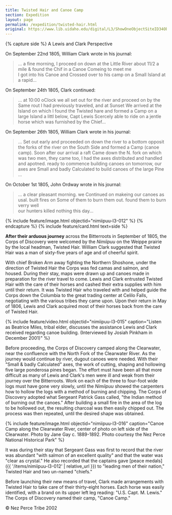```yaml
---
title: Twisted Hair and Canoe Camp
section: Expedition
layout: page
permalink: /expedition/twisted-hair.html
original: https://www.lib.uidaho.edu/digital/L3/ShowOneObjectSiteID34ObjectID137.html
---
```


{% capture side %}
A Lewis and Clark Perspective

On September 22nd 1805, William Clark wrote in his journal:

> ... a fine morning, I proceed on down at the Little River about 11/2 a mile & found the Chif in a Canoe Comeing to meet me <br>I got into his Canoe and Crossed over to his camp on a Small Island at a rapid...

On September 24th 1805, Clark continued:

> ... at 10:00 oClock we all set out for the river and proceed on by the Same rout I had previously traveled, and at Sunset We arrived at the Island on which I found the Twisted hare and formed a Camp on a large Island a littl below, Capt Lewis Scercely able to ride on a jentle horse which was furnished by the Chief...

On September 26th 1805, William Clark wrote in his journal:

> ... Set out early and proceeded on down the river to a bottom opposit the forks of the river on the South Side and formed a Camp (canoe camp). Soon after our arrival a raft Came down the N. fork on which was two men, they came too, I had the axes distributed and handled and apotned. ready to commence building canoes on tomorrow, our axes are Small and badly Calculated to build canoes of the large Pine ...

On October 1st 1805, John Ordway wrote in his journal:

> ... a clear pleasant morning. we Continued on makeing our canoes as usal. built fires on Some of them to burn them out. found them to burn verry well <br>our hunters killed nothing this day...

{% include feature/image.html objectid="nimiipuu-l3-012" %}
{% endcapture %}
{% include feature/card.html text=side %}

**After their arduous journey** across the Bitterroots in September of 1805, the Corps of Discovery were welcomed by the _Nimíipuu_ on the Weippe prairie by the local headman, Twisted Hair. William Clark suggested that Twisted Hair was a man of sixty-five years of age and of cheerful spirit.

With chief Broken Arm away fighting the Northern Shoshone, under the direction of Twisted Hair the Corps was fed camas and salmon, and housed. During their stay, maps were drawn up and canoes made in preparation for the river travel to come. Lewis and Clark entrusted Twisted Hair with the care of their horses and cashed their extra supplies with him until their return. It was Twisted Hair who traveled with and helped guide the Corps down the Columbia to the great trading center at Celilo Falls, negotiating with the various tribes they came upon. Upon their return in May of 1806, Lewis and Clark acquired most of their horses back from the care of Twisted Hair.

{% include feature/video.html objectid="nimiipuu-l3-015" caption="Listen as Beatrice Miles, tribal elder, discusses the assistance Lewis and Clark received regarding canoe building. (Interviewed by Josiah Pinkham in December 2001)" %}

Before proceeding, the Corps of Discovery camped along the Clearwater, near the confluence with the North Fork of the Clearwater River. As the journey would continue by river, dugout canoes were needed. With their "Small & badly Calculated" axes, the work of cutting, shaping and hollowing five large ponderosa pines began. The effort must have been all that more difficult as many of Lewis and Clark's men were ill and weak from their journey over the Bitterroots. Work on each of the three to four-foot wide logs must have gone very slowly, until the _Nimíipuu_ showed the carpenters how to hollow the logs with a method of burning and chipping. The Corps of Discovery adopted what Sergeant Patrick Gass called, "the Indian method of burning out the canoes." After building a small fire in the area of the log to be hollowed out, the resulting charcoal was then easily chipped out. The process was then repeated, until the desired shape was obtained.

{% include feature/image.html objectid="nimiipuu-l3-016" caption="Canoe Camp along the Clearwater River, center of photo on left side of the Clearwater. Photo by Jane Gay c. 1889-1892. Photo courtesy the Nez Perce National Historical Park" %}

It was during their stay that Sergeant Gass was first to record that the river was abundant "with salmon of an excellent quality" and that the water was "clear as crystal." He also recorded that the captains gave [peace medals]({{ '/items/nimiipuu-l3-012' | relative_url }}) to "leading men of their nation," Twisted Hair and two un-named "chiefs."

Before launching their new means of travel, Clark made arrangements with Twisted Hair to take care of their thirty-eight horses. Each horse was easily identified, with a brand on its upper left leg reading: "U.S. Capt. M. Lewis." The Corps of Discovery named their camp, "Canoe Camp."

© Nez Perce Tribe 2002
